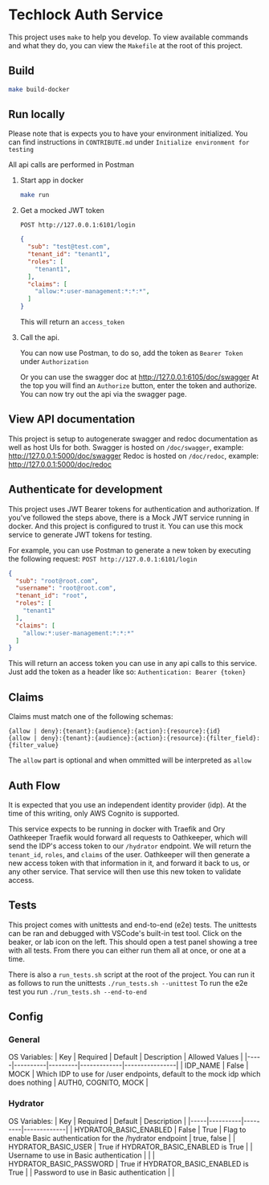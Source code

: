 # Techlock Auth Service

This project uses `make` to help you develop.
To view available commands and what they do, you can view the `Makefile` at the root of this project.

## Build

```bash
make build-docker
```

## Run locally

Please note that is expects you to have your environment initialized. You can find instructions in `CONTRIBUTE.md` under `Initialize environment for testing`

All api calls are performed in Postman

1. Start app in docker

    ```bash
    make run
    ```

2. Get a mocked JWT token

    `POST http://127.0.0.1:6101/login`

    ```json
    {
      "sub": "test@test.com",
      "tenant_id": "tenant1",
      "roles": [
        "tenant1",
      ],
      "claims": [
        "allow:*:user-management:*:*:*",
      ]
    }
    ```

    This will return an `access_token`

3. Call the api.

    You can now use Postman, to do so, add the token as `Bearer Token` under `Authorization`

    Or you can use the swagger doc at http://127.0.0.1:6105/doc/swagger
    At the top you will find an `Authorize` button, enter the token and authorize.
    You can now try out the api via the swagger page.


## View API documentation

This project is setup to autogenerate swagger and redoc documentation as well as host UIs for both.
Swagger is hosted on `/doc/swagger`, example: http://127.0.0.1:5000/doc/swagger
Redoc is hosted on `/doc/redoc`, example: http://127.0.0.1:5000/doc/redoc

## Authenticate for development

This project uses JWT Bearer tokens for authentication and authorization.
If you've followed the steps above, there is a Mock JWT service running in docker. And this project is configured to trust it. You can use this mock service to generate JWT tokens for testing.

For example, you can use Postman to generate a new token by executing the following request:
`POST http://127.0.0.1:6101/login`

```json
{
  "sub": "root@root.com",
  "username": "root@root.com",
  "tenant_id": "root",
  "roles": [
    "tenant1"
  ],
  "claims": [
    "allow:*:user-management:*:*:*"
  ]
}
```

This will return an access token you can use in any api calls to this service.
Just add the token as a header like so: `Authentication: Bearer {token}`

## Claims

Claims must match one of the following schemas:

```
{allow | deny}:{tenant}:{audience}:{action}:{resource}:{id}
{allow | deny}:{tenant}:{audience}:{action}:{resource}:{filter_field}:{filter_value}
```

The `allow` part is optional and when ommitted will be interpreted as `allow`

## Auth Flow

It is expected that you use an independent identity provider (idp).
At the time of this writing, only AWS Cognito is supported.

This service expects to be running in docker with Traefik and Ory Oathkeeper
Traefik would forward all requests to Oathkeeper, which will send the IDP's access token to our `/hydrator` endpoint. We will return the `tenant_id`, `roles`, and `claims` of the user. Oathkeeper will then generate a new access token with that information in it, and forward it back to us, or any other service.
That service will then use this new token to validate access.

## Tests

This project comes with unittests and end-to-end (e2e) tests.
The unittests can be ran and debugged with VSCode's built-in test tool. Click on the beaker, or lab icon on the left. This should open a test panel showing a tree with all tests. From there you can either run them all at once, or one at a time.

There is also a `run_tests.sh` script at the root of the project.
You can run it as follows to run the unittests `./run_tests.sh --unittest`
To run the e2e test you run `./run_tests.sh --end-to-end`

## Config

### General

OS Variables:
| Key | Required | Default | Description | Allowed Values |
|-----|----------|---------|-------------|----------------|
| IDP_NAME | False | MOCK | Which IDP to use for /user endpoints, default to the mock idp which does nothing | AUTH0, COGNITO, MOCK |

### Hydrator

OS Variables:
| Key | Required | Default | Description |
|-----|----------|---------|-------------|
| HYDRATOR_BASIC_ENABLED | False | True | Flag to enable Basic authentication for the /hydrator endpoint | true, false |
| HYDRATOR_BASIC_USER | True if HYDRATOR_BASIC_ENABLED is True | | Username to use in Basic authentication | |
| HYDRATOR_BASIC_PASSWORD | True if HYDRATOR_BASIC_ENABLED is True | | Password to use in Basic authentication | |
